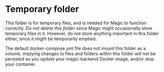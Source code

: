 
# Temporary folder

This folder is for temporary files, and is needed for Magic to function correctly.
*Do not delete this folder* since Magic might occasionally store temporary files in it. However, do
not store anything important in this folder either, since it might be temporarily emptied.

The default docker-compose.yml file does not mount this folder as a volume, implying changes to files and
folders within this folder will _not_ be persisted as you update your magic-backend Docker image, and/or
stop your container.
